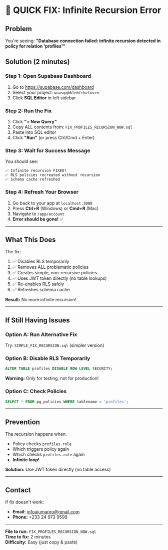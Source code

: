 # 🚨 QUICK FIX: Infinite Recursion Error

## Problem
You're seeing: **"Database connection failed: infinite recursion detected in policy for relation 'profiles'"**

## Solution (2 minutes)

### Step 1: Open Supabase Dashboard
1. Go to https://supabase.com/dashboard
2. Select your project: `waasqqbklnhfrbzfuvzn`
3. Click **SQL Editor** in left sidebar

### Step 2: Run the Fix
1. Click **"+ New Query"**
2. Copy ALL contents from: `FIX_PROFILES_RECURSION_NOW.sql`
3. Paste into SQL editor
4. Click **"Run"** (or press Ctrl/Cmd + Enter)

### Step 3: Wait for Success Message
You should see:
```
✅ Infinite recursion FIXED!
✅ RLS policies recreated without recursion
✅ Schema cache refreshed
```

### Step 4: Refresh Your Browser
1. Go back to your app at `localhost:3000`
2. Press **Ctrl+R** (Windows) or **Cmd+R** (Mac)
3. Navigate to `/app/account`
4. **Error should be gone!** ✅

---

## What This Does

The fix:
1. ✅ Disables RLS temporarily
2. ✅ Removes ALL problematic policies
3. ✅ Creates simple, non-recursive policies
4. ✅ Uses JWT token directly (no table lookups)
5. ✅ Re-enables RLS safely
6. ✅ Refreshes schema cache

**Result:** No more infinite recursion!

---

## If Still Having Issues

### Option A: Run Alternative Fix
Try: `SIMPLE_FIX_RECURSION.sql` (simpler version)

### Option B: Disable RLS Temporarily
```sql
ALTER TABLE profiles DISABLE ROW LEVEL SECURITY;
```
**Warning:** Only for testing, not for production!

### Option C: Check Policies
```sql
SELECT * FROM pg_policies WHERE tablename = 'profiles';
```

---

## Prevention

The recursion happens when:
- Policy checks `profiles.role` 
- Which triggers policy again
- Which checks `profiles.role` again
- **Infinite loop!**

**Solution:** Use JWT token directly (no table access)

---

## Contact

If fix doesn't work:
- **Email:** infoajumapro@gmail.com
- **Phone:** +233 24 973 9599

---

**File to run:** `FIX_PROFILES_RECURSION_NOW.sql`  
**Time to fix:** 2 minutes  
**Difficulty:** Easy (just copy & paste)

